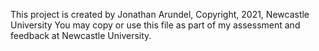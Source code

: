 This project is created by Jonathan Arundel, Copyright, 2021, Newcastle University You may copy or use this file as part of my assessment and feedback at Newcastle University.
